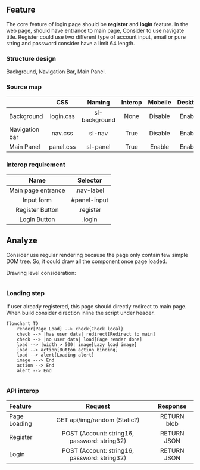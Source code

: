 ## Feature

The core feature of login page should be **register** and **login** feature. In the web page, should
have entrance to main page, Consider to use navigate title. Register could use two different
type of account input, email or pure string and password consider have a limit 64 length.

### Structure design

Background, Navigation Bar, Main Panel.

### Source map

|                |    CSS    |    Naming     | Interop | Mobeile | Desktop |
|----------------|:---------:|:-------------:|:-------:|:-------:|:-------:|
| Background     | login.css | sl-background |  None   | Disable | Enable  |
| Navigation bar |  nav.css  |    sl-nav     |  True   | Disable | Enable  |
| Main Panel     | panel.css |   sl-panel    |  True   | Enable  | Enable  |

### Interop requirement

|        Name        |   Selector   |
|:------------------:|:------------:|
| Main page entrance |  .nav-label  |
|     Input form     | #panel-input |
|  Register Button   |  .register   |
|    Login Button    |    .login    |

## Analyze

Consider use regular rendering because the page only contain few simple DOM tree. So, it could draw all
the component once page loaded.

Drawing level consideration:

```mermaid

```

### Loading step

If user already registered, this page should directly redirect to main page.
When build consider direction inline the script under header.

```mermaid
flowchart TD
    render[Page Load] --> check{Check local}
    check --> |has user data| redirect[Redirect to main]
    check --> |no user data| load[Page render done]
    load --> |width > 500| image[Lazy load image]
    load --> action[Button action binding]
    load --> alert[Loading alert]
    image ---> End
    action --> End
    alert --> End
    
```

### API interop

| Feature      |                   Request                    |  Response   |
|:-------------|:--------------------------------------------:|:-----------:|
| Page Loading |         GET api/img/random (Static?)         | RETURN blob |
| Register     | POST (Account: string16, password: string32) | RETURN JSON |
| Login        | POST (Account: string16, password: string32) | RETURN JSON |
